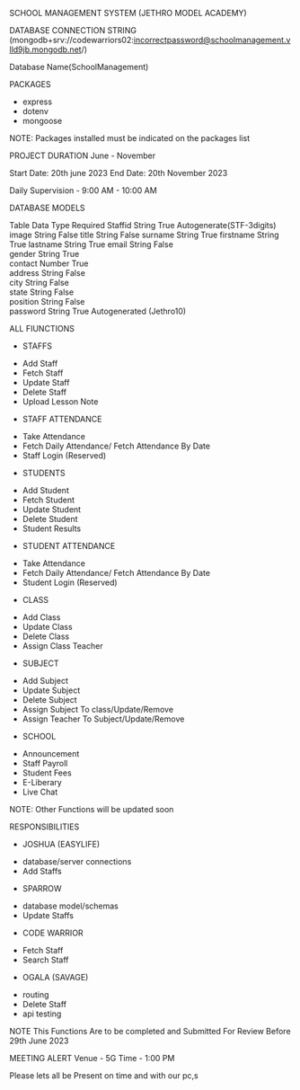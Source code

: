 SCHOOL MANAGEMENT SYSTEM (JETHRO MODEL ACADEMY)

DATABASE CONNECTION STRING
(mongodb+srv://codewarriors02:incorrectpassword@schoolmanagement.vlld9jb.mongodb.net/)

Database Name(SchoolManagement)

PACKAGES
- express
- dotenv
- mongoose

NOTE: Packages installed must be indicated on the packages list

PROJECT DURATION
June - November

Start Date: 20th june 2023
End Date: 20th November 2023 

Daily Supervision - 9:00 AM - 10:00 AM

DATABASE MODELS

Table                                        Data Type                                    Required 
Staffid                                        String                                      True                                     Autogenerate(STF-3digits)
image                                        String                                       False
title                                             String                                      False
surname                                    String                                      True
firstname                                  String                                       True
lastname                                   String                                       True
email                                         String                                        False          
gender                                      String                                         True     
contact                                      Number                                      True   
address                                     String                                         False     
city                                            String                                          False     
state                                          String                                          False     
position                                     String                                          False     
password                                   String                                         True                                        Autogenerated (Jethro10)

ALL FIUNCTIONS

* STAFFS
- Add Staff
- Fetch Staff
- Update Staff
- Delete Staff
- Upload Lesson Note
* STAFF ATTENDANCE
- Take Attendance
- Fetch Daily Attendance/ Fetch Attendance By Date
- Staff Login (Reserved)

* STUDENTS
- Add Student
- Fetch Student
- Update Student
- Delete Student
- Student Results
* STUDENT ATTENDANCE
- Take Attendance
- Fetch Daily Attendance/ Fetch Attendance By Date
- Student Login (Reserved)

* CLASS
- Add Class
- Update Class
- Delete Class
- Assign Class Teacher

* SUBJECT
- Add Subject
- Update Subject
- Delete Subject
- Assign Subject To class/Update/Remove
- Assign Teacher To Subject/Update/Remove

* SCHOOL
- Announcement
- Staff Payroll
- Student Fees
- E-Liberary
- Live Chat

NOTE: Other Functions will be updated soon

RESPONSIBILITIES

* JOSHUA (EASYLIFE)
- database/server connections
- Add Staffs


* SPARROW
- database model/schemas
- Update Staffs


* CODE WARRIOR
- Fetch Staff
- Search Staff


* OGALA (SAVAGE)
- routing
- Delete Staff
- api testing

NOTE This Functions Are to be completed and Submitted For Review Before 29th June 2023


MEETING ALERT
Venue - 5G
Time - 1:00 PM

Please lets all be Present on time and with our pc,s